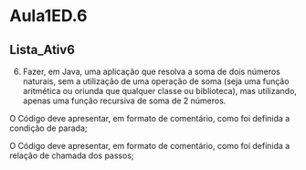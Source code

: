 # Aula1ED.6
## Lista_Ativ6
6. Fazer, em Java, uma aplicação que resolva a soma de dois números naturais, sem a utilização de uma operação de soma (seja uma função aritmética ou oriunda que qualquer classe ou biblioteca), mas utilizando, apenas uma função recursiva de soma de 2 números.

O Código deve apresentar, em formato de comentário, como foi definida a condição de parada;

O Código deve apresentar, em formato de comentário, como foi definida a relação de chamada dos passos;
